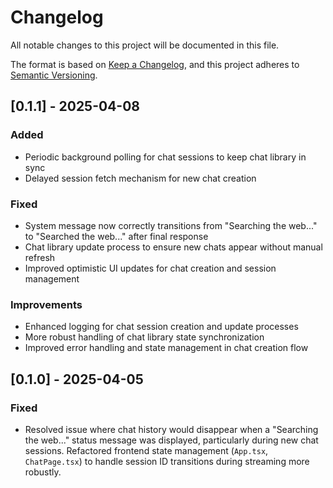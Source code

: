 # Changelog

All notable changes to this project will be documented in this file.

The format is based on [Keep a Changelog](https://keepachangelog.com/en/1.0.0/),
and this project adheres to [Semantic Versioning](https://semver.org/spec/v2.0.0.html).

## [0.1.1] - 2025-04-08

### Added
- Periodic background polling for chat sessions to keep chat library in sync
- Delayed session fetch mechanism for new chat creation

### Fixed
- System message now correctly transitions from "Searching the web..." to "Searched the web..." after final response
- Chat library update process to ensure new chats appear without manual refresh
- Improved optimistic UI updates for chat creation and session management

### Improvements
- Enhanced logging for chat session creation and update processes
- More robust handling of chat library state synchronization
- Improved error handling and state management in chat creation flow

## [0.1.0] - 2025-04-05

### Fixed

- Resolved issue where chat history would disappear when a "Searching the web..." status message was displayed, particularly during new chat sessions. Refactored frontend state management (`App.tsx`, `ChatPage.tsx`) to handle session ID transitions during streaming more robustly.